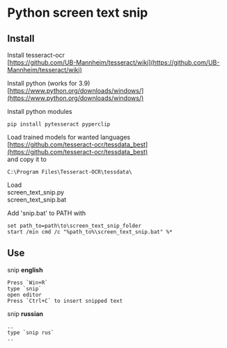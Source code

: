 # Python screen text snip

## Install

Install tesseract-ocr  
[https://github.com/UB-Mannheim/tesseract/wiki](https://github.com/UB-Mannheim/tesseract/wiki)

Install python (works for 3.9)
[https://www.python.org/downloads/windows/](https://www.python.org/downloads/windows/)

Install python modules
```
pip install pytesseract pyperclip
```

Load trained models for wanted languages  
[https://github.com/tesseract-ocr/tessdata_best](https://github.com/tesseract-ocr/tessdata_best)  
and copy it to
```
C:\Program Files\Tesseract-OCR\tessdata\
```

Load  
screen_text_snip.py  
screen_text_snip.bat


Add 'snip.bat' to PATH with
```
set path_to=path\to\screen_text_snip_folder
start /min cmd /c "%path_to%\screen_text_snip.bat" %*
```

## Use

snip **english**

    Press `Win+R`  
    type `snip`  
    open editor  
    Press `Ctrl+C` to insert snipped text  

snip **russian**

	..
    type `snip rus`
    ..
